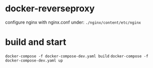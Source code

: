 # docker-reverseproxy
configure nginx with nginx.conf under:
`./nginx/content/etc/nginx`

# build and start
`docker-compose -f docker-compose-dev.yaml build`
`docker-compose -f docker-compose-dev.yaml up`


